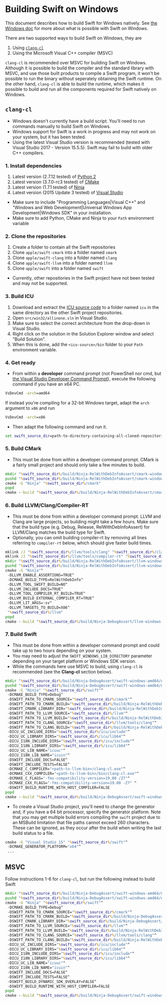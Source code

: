 # Building Swift on Windows

This document describes how to build Swift for Windows natively. See [the
Windows doc](./Windows.md) for more about what is possible with Swift on
Windows.

There are two supported ways to build Swift on Windows, they are

1. Using [`clang-cl`](https://clang.llvm.org/docs/UsersManual.html#clang-cl)
1. Using the Microsoft Visual C++ compiler (MSVC)

`clang-cl` is recommended over MSVC for building Swift on Windows.
Although it is possible to build the compiler and the standard library with
MSVC, and use those built products to compile a Swift program, it won't be
possible to run the binary without seperately obtaining the Swift runtime. On
the other hand, `clang-cl` is able to build the runtime, which makes it
possible to build and run all the components required for Swift natively on
Windows.

## `clang-cl`
- Windows doesn't currently have a build script. You'll need to run commands
  manually to build Swift on Windows.
- Windows support for Swift is a work in progress and may not work on your
  system, but it has been tested.
- Using the latest Visual Studio version is recommended (tested with Visual
  Studio 2017 - Version 15.5.5). Swift may fail to build with older C++ 
  compilers.

### 1. Install dependencies
1. Latest version (2.7.12 tested) of [Python
   2](https://www.python.org/downloads/)
1. Latest version (3.7.0-rc3 tested) of [CMake](https://cmake.org/download/)
1. Latest version (1.7.1 tested) of
   [Ninja](https://github.com/ninja-build/ninja/releases/latest)
1. Latest version (2015 Update 3 tested) of [Visual
   Studio](https://www.visualstudio.com/downloads/)
- Make sure to include "Programming Languages|Visual C++" and "Windows and Web
  Development|Universal Windows App Development|Windows SDK" in your
  installation.
- Make sure to add Python, CMake and Ninja to your `Path` environment variable

### 2. Clone the repositories
1. Create a folder to contain all the Swift repositories
1. Clone `apple/swift-cmark` into a folder named `cmark`
1. Clone `apple/swift-clang` into a folder named `clang`
1. Clone `apple/swift-llvm` into a folder named `llvm`
1. Clone `apple/swift` into a folder named `swift`
- Currently, other repositories in the Swift project have not been tested and
  may not be supported.

### 3. Build ICU
1. Download and extract the [ICU source
code](http://site.icu-project.org/download) to a folder named `icu` in the same
directory as the other Swift project repositories.
1. Open `src/win32/allinone.sln` in Visual Studio.
1. Make sure to select the correct architecture from the drop-down in Visual
Studio.
1. Right click on the solution in the Solution Explorer window and select
"Build Solution".
1. When this is done, add the `<icu-source>/bin` folder to your `Path`
environment variable.

### 4. Get ready
- From within a **developer** command prompt (not PowerShell nor cmd, but [the
  Visual Studio Developer Command
  Prompt](https://msdn.microsoft.com/en-us/library/f35ctcxw.aspx)), execute the
  following command if you have an x64 PC.
```cmd
VsDevCmd -arch=amd64
```
If instead you're compiling for a 32-bit Windows target, adapt the `arch`
argument to `x86` and run
```cmd
VsDevCmd -arch=x86
```

- Then adapt the following command and run it.
```cmd
set swift_source_dir=path-to-directory-containing-all-cloned-repositories
```

### 5. Build CMark
- This must be done from within a developer command prompt. CMark is a fairly
  small project and should only take a few minutes to build.
```cmd
mkdir "%swift_source_dir%/build/Ninja-RelWithDebInfoAssert/cmark-windows-amd64"
pushd "%swift_source_dir%/build/Ninja-RelWithDebInfoAssert/cmark-windows-amd64"
cmake -G "Ninja" "%swift_source_dir%/cmark"
popd
cmake --build "%swift_source_dir%/build/Ninja-RelWithDebInfoAssert/cmark-windows-amd64/"
```

### 6. Build LLVM/Clang/Compiler-RT
- This must be done from within a developer command prompt. LLVM and Clang are
  large projects, so building might take a few hours. Make sure that the build
  type (e.g. Debug, Release, RelWithDebInfoAssert) for LLVM/Clang matches the
  build type for Swift.
- Optionally, you can omit building compiler-rt by removing all lines referring
  to `compiler-rt` below, which should give faster build times.
```cmd
mklink /J "%swift_source_dir%/llvm/tools/clang" "%swift_source_dir%/clang"
mklink /J "%swift_source_dir%/llvm/tools/compiler-rt" "%swift_source_dir%/compiler-rt"
mkdir "%swift_source_dir%/build/Ninja-RelWithDebInfoAssert/llvm-windows-amd64"
pushd "%swift_source_dir%/build/Ninja-RelWithDebInfoAssert/llvm-windows-amd64"
cmake -G "Ninja"^
 -DLLVM_ENABLE_ASSERTIONS=TRUE^
 -DCMAKE_BUILD_TYPE=RelWithDebInfo^
 -DLLVM_TOOL_SWIFT_BUILD=NO^
 -DLLVM_INCLUDE_DOCS=TRUE^
 -DLLVM_TOOL_COMPILER_RT_BUILD=TRUE^
 -DLLVM_BUILD_EXTERNAL_COMPILER_RT=TRUE^
 -DLLVM_LIT_ARGS=-sv^
 -DLLVM_TARGETS_TO_BUILD=X86^
 "%swift_source_dir%/llvm"
popd
cmake --build "%swift_source_dir%/build/Ninja-DebugAssert/llvm-windows-amd64"
```

### 7. Build Swift
- This must be done from within a developer command prompt and could take up to
  two hours depending on your system.
- You may need to adjust the `SWIFT_WINDOWS_LIB_DIRECTORY` parameter depending on
  your target platform or Windows SDK version.
- While the commands here use MSVC to build, using `clang-cl` is recommended (see
  the **Clang-cl** section below).
```cmd
mkdir "%swift_source_dir%/build/Ninja-DebugAssert/swift-windows-amd64/ninja"
pushd "%swift_source_dir%/build/Ninja-DebugAssert/swift-windows-amd64/ninja"
cmake -G "Ninja" "%swift_source_dir%/swift"^
 -DCMAKE_BUILD_TYPE=Debug^
 -DSWIFT_PATH_TO_CMARK_SOURCE="%swift_source_dir%/cmark"^
 -DSWIFT_PATH_TO_CMARK_BUILD="%swift_source_dir%/build/Ninja-RelWithDebInfoAssert/cmark-windows-amd64"^
 -DSWIFT_CMARK_LIBRARY_DIR="%swift_source_dir%/build/Ninja-RelWithDebInfoAssert/cmark-windows-amd64/src"^
 -DSWIFT_PATH_TO_LLVM_SOURCE="%swift_source_dir%/llvm"^
 -DSWIFT_PATH_TO_LLVM_BUILD="%swift_source_dir%/build/Ninja-RelWithDebInfoAssert/llvm-windows-amd64"^
 -DSWIFT_PATH_TO_CLANG_SOURCE="%swift_source_dir%/llvm/tools/clang"^
 -DSWIFT_PATH_TO_CLANG_BUILD="%swift_source_dir%/build/Ninja-RelWithDebInfoAssert/llvm-windows-amd64"^
 -DICU_UC_INCLUDE_DIRS="%swift_source_dir%/icu/include"^
 -DICU_UC_LIBRARY_DIRS="%swift_source_dir%/icu/lib64"^
 -DICU_I18N_INCLUDE_DIRS="%swift_source_dir%/icu/include"^
 -DICU_I18N_LIBRARY_DIRS="%swift_source_dir%/icu/lib64"^
 -DICU_UC_LIB_NAME="icuuc"^
 -DICU_I18N_LIB_NAME="icuin"^
 -DSWIFT_INCLUDE_DOCS=FALSE^
 -DSWIFT_INCLUDE_TESTS=FALSE^
 -DCMAKE_C_COMPILER="<path-to-llvm-bin>/clang-cl.exe"^
 -DCMAKE_CXX_COMPILER="<path-to-llvm-bin>/bin/clang-cl.exe"^
 -DCMAKE_C_FLAGS="-fms-compatibility-version=19.00 /Z7"^
 -DCMAKE_CXX_FLAGS="-fms-compatibility-version=19.00 -Z7" ^
 -DSWIFT_BUILD_RUNTIME_WITH_HOST_COMPILER=FALSE
popd
cmake --build "%swift_source_dir%/build/Ninja-DebugAssert/swift-windows-amd64/ninja"
```

- To create a Visual Studio project, you'll need to change the generator and,
  if you have a 64 bit processor, specify the generator platform. Note that you
  may get multiple build errors compiling the `swift` project due to an MSBuild
  limitation that file paths cannot exceed 260 characters. These can be
  ignored, as they occur after the build when writing the last build status to
  a file.

```cmd
cmake -G "Visual Studio 15" "%swift_source_dir%/swift"^
 -DCMAKE_GENERATOR_PLATFORM="x64"^
 ...
```

## MSVC

Follow instructions 1-6 for `clang-cl`, but run the following instead to build Swift

```cmd
mkdir "%swift_source_dir%/build/Ninja-DebugAssert/swift-windows-amd64/ninja"
pushd "%swift_source_dir%/build/Ninja-DebugAssert/swift-windows-amd64/ninja"
cmake -G "Ninja" "%swift_source_dir%/swift"^
 -DCMAKE_BUILD_TYPE=Debug^
 -DSWIFT_PATH_TO_CMARK_SOURCE="%swift_source_dir%/cmark"^
 -DSWIFT_PATH_TO_CMARK_BUILD="%swift_source_dir%/build/Ninja-DebugAssert/cmark-windows-amd64"^
 -DSWIFT_CMARK_LIBRARY_DIR="%swift_source_dir%/build/Ninja-DebugAssert/cmark-windows-amd64/src"^
 -DSWIFT_PATH_TO_LLVM_SOURCE="%swift_source_dir%/llvm"^
 -DSWIFT_PATH_TO_LLVM_BUILD="%swift_source_dir%/build/Ninja-RelWithDebInfoAssert/llvm-windows-amd64"^
 -DSWIFT_PATH_TO_CLANG_SOURCE="%swift_source_dir%/llvm/tools/clang"^
 -DSWIFT_PATH_TO_CLANG_BUILD="%swift_source_dir%/build/Ninja-RelWithDebInfoAssert/llvm-windows-amd64"^
 -DICU_UC_INCLUDE_DIRS="%swift_source_dir%/icu/include"^
 -DICU_UC_LIBRARY_DIRS="%swift_source_dir%/icu/lib64"^
 -DICU_I18N_INCLUDE_DIRS="%swift_source_dir%/icu/include"^
 -DICU_I18N_LIBRARY_DIRS="%swift_source_dir%/icu/lib64"^
 -DICU_UC_LIB_NAME="icuuc"^
 -DICU_I18N_LIB_NAME="icuin"^
 -DSWIFT_INCLUDE_DOCS=FALSE^
 -DSWIFT_INCLUDE_TESTS=FALSE^
 -DSWIFT_BUILD_DYNAMIC_SDK_OVERLAY=FALSE^
 -DSWIFT_BUILD_RUNTIME_WITH_HOST_COMPILER=FALSE
popd
cmake --build "%swift_source_dir%/build/Ninja-DebugAssert/swift-windows-amd64/ninja"
```
